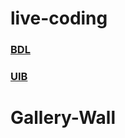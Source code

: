 # live-coding

### [BDL](https://github.com/FbW-WD21-E11/live-coding/blob/main/BDL.md)
### [UIB](https://github.com/FbW-WD21-E11/live-coding/blob/main/UIB.md)

# Gallery-Wall
